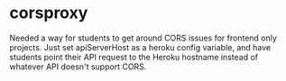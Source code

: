 # corsproxy

Needed a way for students to get around CORS issues for frontend only projects. Just set apiServerHost as a heroku config variable,
and have students point their API request to the Heroku hostname instead of whatever API doesn't support CORS.
